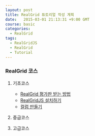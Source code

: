 ```yaml
---
layout: post
title: RealGrid 튜토리얼 작성 계획
date:   2015-03-01 21:13:31 +9:00 GMT
course: basic
categories: 
  - RealGrid
tags: 
  - RealGridJS
  - RealGrid
  - Tutorial
---
```


### RealGrid 코스

1. 기초코스
    * [RealGrid 평가판 받는 방법](/realgrid/evaluation)
    * [RealGridJS 설치하기](/realgrid/realgridjs-setup)
    * [컬럼 만들기](/realgrid/make-column)
2. 중급코스
    
3. 고급코스